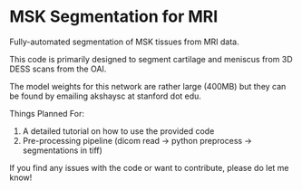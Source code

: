 # MSK Segmentation for MRI
Fully-automated segmentation of MSK tissues from MRI data.

This code is primarily designed to segment cartilage and meniscus from 3D DESS scans from the OAI. 

The model weights for this network are rather large (400MB) but they can be found by emailing akshaysc at stanford dot edu.

Things Planned For:

1. A detailed tutorial on how to use the provided code
2. Pre-processing pipeline (dicom read -> python preprocess -> segmentations in tiff)

If you find any issues with the code or want to contribute, please do let me know!
